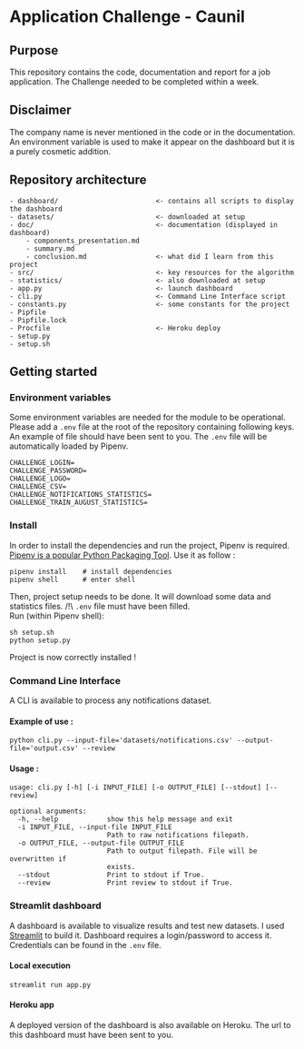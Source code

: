 # Application Challenge - Caunil

## Purpose

This repository contains the code, documentation and report for a job application. The Challenge needed to be completed within a week.

## Disclaimer

The company name is never mentioned in the code or in the documentation. An environment variable is used to make it appear on the dashboard but it is a purely cosmetic addition.

## Repository architecture

```
- dashboard/                        <- contains all scripts to display the dashboard
- datasets/                         <- downloaded at setup
- doc/                              <- documentation (displayed in dashboard)
    - components_presentation.md    
    - summary.md
    - conclusion.md                 <- what did I learn from this project
- src/                              <- key resources for the algorithm
- statistics/                       <- also downloaded at setup
- app.py                            <- launch dashboard
- cli.py                            <- Command Line Interface script
- constants.py                      <- some constants for the project
- Pipfile
- Pipfile.lock
- Procfile                          <- Heroku deploy
- setup.py              
- setup.sh
```

## Getting started

### Environment variables

Some environment variables are needed for the module to be operational. Please add a `.env` file at the root of the repository containing following keys. An example of file should have been sent to you. The `.env` file will be automatically loaded by Pipenv.

```
CHALLENGE_LOGIN=
CHALLENGE_PASSWORD=
CHALLENGE_LOGO=
CHALLENGE_CSV=
CHALLENGE_NOTIFICATIONS_STATISTICS=
CHALLENGE_TRAIN_AUGUST_STATISTICS=
```

### Install

In order to install the dependencies and run the project, Pipenv is required. [Pipenv is a popular Python Packaging Tool](https://pipenv.kennethreitz.org/en/latest/). Use it as follow :
```
pipenv install    # install dependencies
pipenv shell      # enter shell
```

Then, project setup needs to be done. It will download some data and statistics files. /!\\ `.env` file must have been filled.   
Run (within Pipenv shell):
```
sh setup.sh
python setup.py
```

Project is now correctly installed !

### Command Line Interface

A CLI is available to process any notifications dataset.

#### Example of use :
```
python cli.py --input-file='datasets/notifications.csv' --output-file='output.csv' --review
```

#### Usage :
```
usage: cli.py [-h] [-i INPUT_FILE] [-o OUTPUT_FILE] [--stdout] [--review]

optional arguments:
  -h, --help            show this help message and exit
  -i INPUT_FILE, --input-file INPUT_FILE
                        Path to raw notifications filepath.
  -o OUTPUT_FILE, --output-file OUTPUT_FILE
                        Path to output filepath. File will be overwritten if
                        exists.
  --stdout              Print to stdout if True.
  --review              Print review to stdout if True.

```

### Streamlit dashboard

A dashboard is available to visualize results and test new datasets. I used [Streamlit](streamlit.io) to build it.
Dashboard requires a login/password to access it. Credentials can be found in the `.env` file.

#### Local execution

```
streamlit run app.py
```

#### Heroku app

A deployed version of the dashboard is also available on Heroku. The url to this dashboard must have been sent to you.
